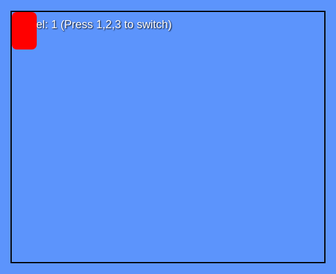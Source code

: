 <!DOCTYPE html>
<html lang="en">
<head>
<meta charset="UTF-8" />
<title>Mini Mario Multi-Level</title>
<style>
  html, body {
    margin: 0; padding: 0; overflow: hidden; background: #5c94fc;
    height: 100%;
    display: flex;
    justify-content: center;
    align-items: center;
  }
  #game {
    background: #5c94fc;
    position: relative;
    width: 800px;
    height: 400px;
    border: 2px solid #000;
    overflow: hidden;
  }
  #player {
    position: absolute;
    width: 40px;
    height: 60px;
    background: red;
    border-radius: 8px;
  }
  .platform {
    position: absolute;
    background: #654321;
    height: 20px;
    border-radius: 4px;
  }
  #levelIndicator {
    position: absolute;
    top: 10px;
    left: 10px;
    color: white;
    font-family: Arial, sans-serif;
    font-size: 18px;
    text-shadow: 1px 1px 2px black;
    user-select: none;
  }
</style>
</head>
<body>

<div id="game">
  <div id="levelIndicator">Level: 1 (Press 1,2,3 to switch)</div>
  <div id="player"></div>
</div>

<script>
(() => {
  const game = document.getElementById('game');
  const player = document.getElementById('player');
  const levelIndicator = document.getElementById('levelIndicator');

  const gravity = 0.6;
  const jumpStrength = 15;
  const moveSpeed = 5;

  let keys = {};
  let currentLevel = 0;

  const levels = [
    // Level 1
    [
      { x: 0, y: 380, width: 800, height: 20 },     // ground
      { x: 300, y: 300, width: 150, height: 20 },
      { x: 500, y: 200, width: 100, height: 20 }
    ],
    // Level 2
    [
      { x: 0, y: 380, width: 800, height: 20 },     // ground
      { x: 100, y: 320, width: 100, height: 20 },
      { x: 300, y: 260, width: 200, height: 20 },
      { x: 600, y: 300, width: 150, height: 20 }
    ],
    // Level 3
    [
      { x: 0, y: 380, width: 800, height: 20 },     // ground
      { x: 150, y: 350, width: 100, height: 20 },
      { x: 350, y: 300, width: 120, height: 20 },
      { x: 550, y: 250, width: 80, height: 20 },
      { x: 700, y: 200, width: 60, height: 20 }
    ],
  ];

  let playerState = {
    x: 100,
    y: 0,
    width: 40,
    height: 60,
    velX: 0,
    velY: 0,
    onGround: false
  };

  let platformElements = [];

  function createPlatforms(levelPlatforms) {
    // Remove old platforms
    platformElements.forEach(el => game.removeChild(el));
    platformElements = [];

    // Add new platforms
    for (let plat of levelPlatforms) {
      const el = document.createElement('div');
      el.className = 'platform';
      el.style.left = plat.x + 'px';
      el.style.top = plat.y + 'px';
      el.style.width = plat.width + 'px';
      el.style.height = plat.height + 'px';
      game.appendChild(el);
      platformElements.push(el);
    }
  }

  function isColliding(rect1, rect2) {
    return !(rect1.x + rect1.width < rect2.x ||
             rect1.x > rect2.x + rect2.width ||
             rect1.y + rect1.height < rect2.y ||
             rect1.y > rect2.y + rect2.height);
  }

  function update() {
    // Horizontal movement
    if (keys['ArrowLeft'] || keys['a']) {
      playerState.velX = -moveSpeed;
    } else if (keys['ArrowRight'] || keys['d']) {
      playerState.velX = moveSpeed;
    } else {
      playerState.velX = 0;
    }

    // Jump
    if ((keys['ArrowUp'] || keys['w'] || keys[' ']) && playerState.onGround) {
      playerState.velY = -jumpStrength;
      playerState.onGround = false;
    }

    // Apply gravity
    playerState.velY += gravity;

    // Update position
    playerState.x += playerState.velX;
    playerState.y += playerState.velY;

    // Keep inside game bounds horizontally
    if (playerState.x < 0) playerState.x = 0;
    if (playerState.x + playerState.width > game.clientWidth) playerState.x = game.clientWidth - playerState.width;

    // Reset onGround and check platform collisions
    playerState.onGround = false;

    for (let plat of levels[currentLevel]) {
      let playerRect = {
        x: playerState.x,
        y: playerState.y,
        width: playerState.width,
        height: playerState.height
      };

      let platRect = {
        x: plat.x,
        y: plat.y,
        width: plat.width,
        height: plat.height
      };

      if (isColliding(playerRect, platRect)) {
        // Check if player is falling and above platform
        if (playerState.velY > 0 && (playerState.y + playerState.height) <= (plat.y + playerState.velY)) {
          playerState.y = plat.y - playerState.height;
          playerState.velY = 0;
          playerState.onGround = true;
        } else if (playerState.velY < 0 && playerState.y >= plat.y + plat.height) {
          // Head bump - prevent player from going through platform top from below
          playerState.y = plat.y + plat.height;
          playerState.velY = 0;
        } else {
          // Side collisions: prevent moving through platforms horizontally
          if (playerState.velX > 0) {
            playerState.x = plat.x - playerState.width;
          } else if (playerState.velX < 0) {
            playerState.x = plat.x + plat.width;
          }
          playerState.velX = 0;
        }
      }
    }

    // Prevent falling below floor
    if (playerState.y + playerState.height > game.clientHeight) {
      playerState.y = game.clientHeight - playerState.height;
      playerState.velY = 0;
      playerState.onGround = true;
    }

    // Apply position to player element
    player.style.left = playerState.x + 'px';
    player.style.top = playerState.y + 'px';
  }

  function gameLoop() {
    update();
    requestAnimationFrame(gameLoop);
  }

  // Switch levels with number keys 1, 2, 3
  window.addEventListener('keydown', e => {
    keys[e.key] = true;
    if (e.key >= '1' && e.key <= '3') {
      currentLevel = parseInt(e.key) - 1;
      levelIndicator.textContent = `Level: ${e.key} (Press 1,2,3 to switch)`;
      createPlatforms(levels[currentLevel]);
      // Reset player position
      playerState.x = 100;
      playerState.y = 0;
      playerState.velX = 0;
      playerState.velY = 0;
      playerState.onGround = false;
    }
  });

  window.addEventListener('keyup', e => {
    keys[e.key] = false;
  });

  // Initialize
  createPlatforms(levels[currentLevel]);
  player.style.top = playerState.y + 'px';
  player.style.left = playerState.x + 'px';

  gameLoop();
})();
</script>

</body>
</html>

